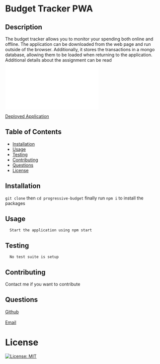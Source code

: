 # Budget Tracker PWA
  ## Description
  The budget tracker allows you to monitor your spending both online and offline. The application can be downloaded from the web page and run outside of the browser. Additionally, it stores the transactions in a mongo database, allowing them to be loaded when returning to the application. Additional details about the assignment can be read ![here](./AssignmentDetails.md)
  
  [Deployed Application](https://dd-budget-pwa.herokuapp.com/)
  
  ## Table of Contents
  - [Installation](#installation)
  - [Usage](#usage)
  - [Testing](#testing)
  - [Contributing](#contributing)
  - [Questions](#questions)
  - [License](#license)
  ## Installation
  `git clone` then `cd progressive-budget` finally run `npm i` to install the packages
  ## Usage
      Start the application using npm start
  ## Testing
      No test suite is setup
  ## Contributing
  Contact me if you want to contribute
  ## Questions
  [Github](https://github.com/delizoderek)
  <br>
  <br>
  [Email](dwdelizo@gmail.com)
  # License
  [![License: MIT](https://img.shields.io/badge/License-MIT-yellow.svg)](https://opensource.org/licenses/MIT)
